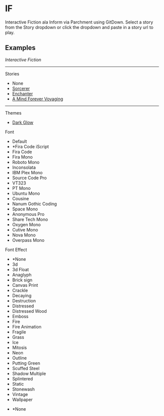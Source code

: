 # IF

Interactive Fiction ala Inform via Parchment using GitDown. Select a story from the Story dropdown or click the dropdown and paste in a story url to play.

## Examples <!-- {$gd_info} -->
<!-- {$gd_help_ribbon} -->

_Interactive Fiction_

-----

Stories <!-- {$gd_selector_story} -->
- None
- [Sorcerer](https://cdn.rawgit.com/darrenaustin/zcode/9e431fcb/games/Sorcerer.z3)
- [Enchanter](https://cdn.rawgit.com/darrenaustin/zcode/9e431fcb/games/Enchanter.z3)
- [A Mind Forever Voyaging](https://cdn.rawgit.com/darrenaustin/zcode/9e431fcb/games/A%20Mind%20Forever%20Voyaging.z4)

-----

<!-- {$gd_collapsible_theme} -->

Themes <!-- {$gd_css} -->
- [Dark Glow](https://gist.github.com/c6d0a4d16b627d72563b43b60a164c31)

Font <!-- {$gd_select_font} -->
- Default
- *Fira Code iScript
- Fira Code
- Fira Mono
- Roboto Mono
- Inconsolata
- IBM Plex Mono
- Source Code Pro
- VT323
- PT Mono
- Ubuntu Mono
- Cousine
- Nanum Gothic Coding
- Space Mono
- Anonymous Pro
- Share Tech Mono
- Oxygen Mono
- Cutive Mono
- Nova Mono
- Overpass Mono

Font Effect<!-- {$gd_select_font-effect} -->
- *None
- 3d
- 3d Float
- Anaglyph
- Brick sign
- Canvas Print
- Crackle
- Decaying
- Destruction
- Distressed
- Distressed Wood
- Emboss
- Fire
- Fire Animation
- Fragile
- Grass
- Ice
- Mitosis
- Neon
- Outline
- Putting Green
- Scuffed Steel
- Shadow Multiple
- Splintered
- Static
- Stonewash
- Vintage
- Wallpaper

<!-- {$gd_theme_variables} -->

<!-- {$gd_collapsible_end_theme} -->

<!-- {$gd_select_svg-filter} -->
- *None

<!-- {$gd_hide} -->
